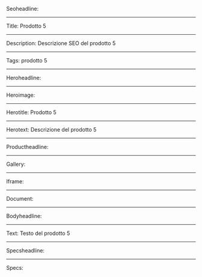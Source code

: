 Seoheadline:

----

Title: Prodotto 5

----

Description: Descrizione SEO del prodotto 5

----

Tags: prodotto 5

----

Heroheadline:

----

Heroimage:

----

Herotitle: Prodotto 5

----

Herotext: Descrizione del prodotto 5

----

Productheadline:

----

Gallery:

----

Iframe: 

----

Document:

----

Bodyheadline:

----

Text: Testo del prodotto 5

----

Specsheadline:

----

Specs:
